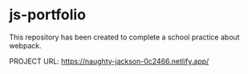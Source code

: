# js-portfolio
This repository has been created to complete a school practice about webpack.

PROJECT URL: https://naughty-jackson-0c2466.netlify.app/
